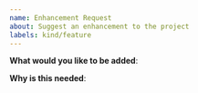 ```yaml
---
name: Enhancement Request
about: Suggest an enhancement to the project
labels: kind/feature
---
```

<!-- Please only use this template for submitting enhancement requests -->
**What would you like to be added**:

**Why is this needed**:
